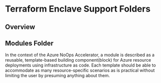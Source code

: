 # Terraform Enclave Support Folders

## Overview

## Modules Folder

In the context of the Azure NoOps Accelerator, a module is described as a reusable, template-based building component(block) for Azure resource deployments using infrastructure as code. Each template should be able to accommodate as many resource-specific scenarios as is practical without limiting the user by presuming anything about them.
